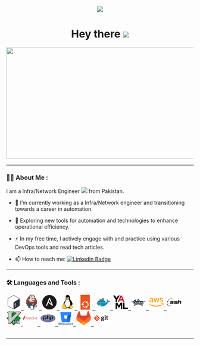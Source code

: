 <!--
**saribwasee/saribwasee** is a ✨ _special_ ✨ repository because its `README.md` (this file) appears on your GitHub profile.

Here are some ideas to get you started:

- 🔭 I’m currently working on ...
- 🌱 I’m currently learning ...
- 👯 I’m looking to collaborate on ...
- 🤔 I’m looking for help with ...
- 💬 Ask me about ...
- 📫 How to reach me: ...
- 😄 Pronouns: ...
- ⚡ Fun fact: ...
-->

<div id="header" align="center">
  <img src="https://media.giphy.com/media/M9gbBd9nbDrOTu1Mqx/giphy.gif" width="100"/>
</div>

<div style="text-align: center;">
  <h1>
    Hey there
    <img src="https://media.giphy.com/media/hvRJCLFzcasrR4ia7z/giphy.gif" width="50px"/>
  </h1>
</div>

<div align="center">
  <img src="https://media.giphy.com/media/dWesBcTLavkZuG35MI/giphy.gif" width="600" height="300"/>
</div>

---

### :woman_technologist: About Me :
I am a Infra/Network Engineer <img src="https://media.giphy.com/media/WUlplcMpOCEmTGBtBW/giphy.gif" width="30"> from Pakistan.

- :telescope: I’m currently working as a Infra/Network engineer and transitioning towards a career in automation.

- :seedling: Exploring new tools for automation and technologies to enhance operational efficiency.

- :zap: In my free time, I actively engage with and practice using various DevOps tools and read tech articles.

- :mailbox: How to reach me: [![Linkedin Badge](https://img.shields.io/badge/-Linkedin-blue?style=flat&logo=Linkedin&logoColor=white)](https://www.linkedin.com/in/sarib-wasee-80303113b/)

---

### :hammer_and_wrench: Languages and Tools :

<div>

  <a href="https://www.gnu.org/software/bash/" target="_blank">
<img src="https://github.com/devicons/devicon/blob/master/icons/bash/bash-original.svg" title="Bash" alt="Bash" width="40" height="40"/>&nbsp;
</a>

  <a href="https://www.jenkins.io/" target="_blank">
  <img src="https://github.com/devicons/devicon/blob/master/icons/jenkins/jenkins-original.svg" title="Jenkins" alt="Jenkins" width="40" height="40"/>&nbsp;
</a>

  <a href="https://www.ansible.com/" target="_blank">
  <img src="https://github.com/devicons/devicon/blob/master/icons/ansible/ansible-original.svg" title="Ansible" alt="Ansible" width="40" height="40"/>&nbsp;  
  </a>

  <a href="https://linux.org/" target="_blank">
<img src="https://github.com/devicons/devicon/blob/master/icons/linux/linux-original.svg" title="Linux"  alt="Linux" width="40" height="40"/>&nbsp;
</a>

  <a href="https://ubuntu.com/" target="_blank">
  <img src="https://github.com/devicons/devicon/blob/master/icons/ubuntu/ubuntu-original.svg" title="Ubuntu" alt="Ubuntu" width="40" height="40"/>&nbsp;
</a>

<a href="https://www.docker.com/" target="_blank">
<img src="https://github.com/devicons/devicon/blob/master/icons/docker/docker-original.svg" title="Docker" alt="Docker" width="40" height="40"/>&nbsp;
</a>

  <a href="https://yaml.org/" target="_blank">
<img src="https://github.com/devicons/devicon/blob/master/icons/yaml/yaml-original.svg" title="Yaml" alt="Yaml " width="40" height="40"/>&nbsp;
</a>

  <a href="https://groovy-lang.org/" target="_blank">
  <img src="https://github.com/devicons/devicon/blob/master/icons/groovy/groovy-original.svg" title="groovy" alt="groovy" width="40" height="40"/>&nbsp;
</a>

  <a href="https://aws.amazon.com/" target="_blank">
  <img src="https://github.com/devicons/devicon/blob/master/icons/amazonwebservices/amazonwebservices-plain-wordmark.svg" title="AWS" alt="AWS" width="40" height="40"/>&nbsp;
</a>

  <a href="https://www.ssh.com/academy/ssh" target="_blank"> 
  <img src="https://raw.githubusercontent.com/devicons/devicon/master/icons/ssh/ssh-original-wordmark.svg" title="SSH" alt="SSH" width="40" height="40"/> 
  </a>

  <a href="https://www.vim.org/" target="_blank"> 
  <img src="https://raw.githubusercontent.com/devicons/devicon/master/icons/vim/vim-original.svg" title="Vim" alt="Vim" width="40" height="40"/> 
  </a>


  <a href="https://httpd.apache.org/" target="_blank">
  <img src="https://github.com/devicons/devicon/blob/master/icons/apache/apache-original-wordmark.svg"  title="Apache" alt="Apache" width="40" height="40"/>&nbsp;
</a>

  <a href="https://www.php.net" target="_blank">
  <img src="https://github.com/devicons/devicon/blob/master/icons/php/php-original.svg" title="php" alt="php" width="40" height="40"/>&nbsp;
</a>

  <a href="https://bitbucket.org/product" target="_blank">
  <img src="https://github.com/devicons/devicon/blob/master/icons/bitbucket/bitbucket-original-wordmark.svg" title="bitbucket" alt="bitbucket" width="40" height="40"/>&nbsp;
</a>

  <a href="https://about.gitlab.com/" target="_blank">
  <img src="https://github.com/devicons/devicon/blob/master/icons/gitlab/gitlab-original.svg" title="gitlab" alt="gitlab" width="40" height="40"/>&nbsp;
</a>


  <a href="https://github.com/" target="_blank">
  <img src="https://github.com/devicons/devicon/blob/master/icons/git/git-original-wordmark.svg" title="Git" **alt="Git" width="40" height="40"/>
</a>

</div>



<br/>

---

